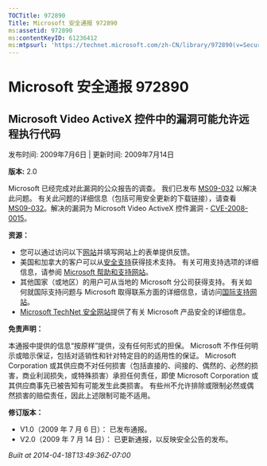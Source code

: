 ```yaml
---
TOCTitle: 972890
Title: Microsoft 安全通报 972890
ms:assetid: 972890
ms:contentKeyID: 61236412
ms:mtpsurl: 'https://technet.microsoft.com/zh-CN/library/972890(v=Security.10)'
---
```




Microsoft 安全通报 972890
=========================

Microsoft Video ActiveX 控件中的漏洞可能允许远程执行代码
--------------------------------------------------------

发布时间: 2009年7月6日 | 更新时间: 2009年7月14日

**版本:** 2.0

Microsoft 已经完成对此漏洞的公众报告的调查。 我们已发布 [MS09-032](http://go.microsoft.com/fwlink/?linkid=157386) 以解决此问题。 有关此问题的详细信息（包括可用安全更新的下载链接），请查看 [MS09-032](http://go.microsoft.com/fwlink/?linkid=157386)。解决的漏洞为 Microsoft Video ActiveX 控件漏洞 - [CVE-2008-0015](http://www.cve.mitre.org/cgi-bin/cvename.cgi?name=cve-2008-0015)。

**资源：**

-   您可以通过访问以下[网站](https://support.microsoft.com/common/survey.aspx?scid=sw;en;1257&amp;showpage=1&amp;ws=technet&amp;sd=tech)并填写网站上的表单提供反馈。
-   美国和加拿大的客户可以从[安全支持](http://go.microsoft.com/fwlink/?linkid=21131)获得技术支持。 有关可用支持选项的详细信息，请参阅 [Microsoft 帮助和支持网站](http://support.microsoft.com/default.aspx?ln=zh-cn)。
-   其他国家（或地区）的用户可从当地的 Microsoft 分公司获得支持。 有关如何就国际支持问题与 Microsoft 取得联系方面的详细信息，请访问[国际支持网站](http://go.microsoft.com/fwlink/?linkid=21155)。
-   [Microsoft TechNet 安全网站](http://go.microsoft.com/fwlink/?linkid=21132)提供了有关 Microsoft 产品安全的详细信息。

**免责声明：**

本通报中提供的信息“按原样”提供，没有任何形式的担保。 Microsoft 不作任何明示或暗示保证，包括对适销性和针对特定目的的适用性的保证。 Microsoft Corporation 或其供应商不对任何损害（包括直接的、间接的、偶然的、必然的损害，商业利润损失，或特殊损害）承担任何责任，即使 Microsoft Corporation 或其供应商事先已被告知有可能发生此类损害。 有些州不允许排除或限制必然或偶然损害的赔偿责任，因此上述限制可能不适用。

**修订版本：**

-   V1.0（2009 年 7 月 6 日）： 已发布通报。
-   V2.0（2009 年 7 月 14 日）： 已更新通报，以反映安全公告的发布。

*Built at 2014-04-18T13:49:36Z-07:00*
